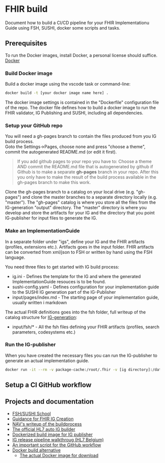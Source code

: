 # FHIR build

Document how to build a CI/CD pipeline for your FHIR Implementationu Guide using FSH, SUSHI, docker some scripts and tasks.

## Prerequisites

To run the Docker images, install Docker, a personal license should suffice.
[Docker](https://www.docker.com/get-started)

### Build Docker image

Build a docker image using the vscode task or command-line:

~~~bash
docker build -t [your docker image name here] .
~~~

The docker image settings is contained in the "Dockerfile" configuration file of the repo. The docker file defines how to build a docker image to run the FHIR validator, IG Publishing and SUSHI, including all dependencies.

### Setup your GitHub repo

You will need a gh-pages branch to contain the files produced from you IG build process.  
Goto the Settings->Pages, choose none and press "choose a theme", commit the autogenerated README.md (or edit it first).

>If you add github pages to your repo you have to: 
Choose a theme AND commit the README.md file that is autogenerated by github if Github is to make a separate **gh-pages** branch in your repo.  After this you only have to make the result of the build process available in the gh-pages branch to make this work.

Clone the gh-pages branch to a catalog on your local drive (e.g. "gh-pages") and clone the master branches to a separate directory locally (e.g. "master"). The "gh-pages" catalog is where you store all the files from the IG-generation "output" directory. The "master" directory is where you develop and store the artifacts for your IG and the directory that you point IG-publisher for input files to generate the IG.


### Make an ImplementationGuide

In a separate folder under "igs", define your IG and the FHIR artifacts (profiles, extensions etc.). Artifacts goes in the input folder.  FHIR artifacts can be converted from xml/json to FSH or written by hand using the FSH language.

You need three files to get started with IG build process:
* ig.ini - Defines the template for the IG and where the generated ImplementationGuide resouces is to be found.
* sushi-config.yaml - Defines configuration for your implementation guide to the SUSHI IG generation part of the IG-Publisher
* input/pages/index.md - The starting page of your implementation guide, usually written i markdown

The actual FHIR definitions goes into the fsh folder, full writeup of the catalog structure for [IG-generation](https://fshschool.org/docs/sushi/project/#ig-projects):
* input/fsh/* - All the fsh files defining your FHIR artifacts (profiles, search parameters, codesystems etc.)

### Run the IG-publisher

When you have created the necessary files you can run the IG-publisher to generate an actual implementation guide.

~~~bash
docker run -it --rm -v package-cache:/root/.fhir -v [ig directory]:/data [name of docker image] publisher -ig /data/ig.ini
~~~

## Setup a CI GitHub workflow


## Projects and documentation

* [FSH/SUSHI School](https://fshschool.org/docs/)
* [Guidance for FHIR IG Creation](http://build.fhir.org/ig/FHIR/ig-guidance/index.html)
* [NAV's writeup of the buildprocess](https://github.com/navikt/fhir)
* [The official HL7 auto IG builder](https://github.com/FHIR/auto-ig-builder)
* [Dockerized build image for IG publisher](https://github.com/NIH-NCPI/hl7-fhir-ig-publisher)
* [IG release pipeline walkthroug (HL7 Belgium)](https://github.com/hl7-be/fhir-ig-release-publication)
* [An important script for the GitHub workflow](https://github.com/hl7-be/tutorial_ig/tree/master/.github/workflows)
* [Docker build alternative](https://github.com/logicahealth/fhir-ig-base)
  * [The actual Docker image for download](https://hub.docker.com/r/logicahealth/fhir-ig-base)

